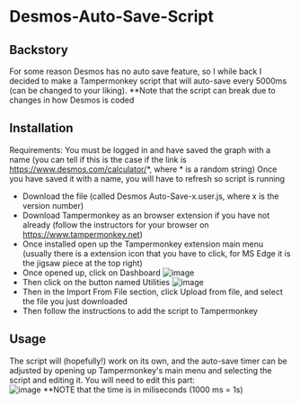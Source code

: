 # Desmos-Auto-Save-Script

## Backstory
For some reason Desmos has no auto save feature, so I while back I decided to make a Tampermonkey script that will auto-save every 5000ms (can be changed to your liking).
**Note that the script can break due to changes in how Desmos is coded

## Installation
Requirements: You must be logged in and have saved the graph with a name (you can tell if this is the case if the link is https://www.desmos.com/calculator/*, where * is a random string)
Once you have saved it with a name, you will have to refresh so script is running

- Download the file (called Desmos Auto-Save-x.user.js, where x is the version number)
- Download Tampermonkey as an browser extension if you have not already (follow the instructors for your browser on https://www.tampermonkey.net)
- Once installed open up the Tampermonkey extension main menu (usually there is a extension icon that you have to click, for MS Edge it is the jigsaw piece at the top right)
- Once opened up, click on Dashboard ![image](https://github.com/user-attachments/assets/80649d12-f868-4c3b-a384-4f985632a362)
- Then click on the button named Utilities ![image](https://github.com/user-attachments/assets/ab31e923-e122-4bef-b1f0-e332cced011d)
- Then in the Import From File section, click Upload from file, and select the file you just downloaded
- Then follow the instructions to add the script to Tampermonkey

## Usage
The script will (hopefully!) work on its own, and the auto-save timer can be adjusted by opening up Tampermonkey's main menu and selecting the script and editing it.
You will need to edit this part: \
![image](https://github.com/user-attachments/assets/5c1776b0-06e8-4415-be26-acaef078a6bc)
**NOTE that the time is in miliseconds (1000 ms = 1s)



